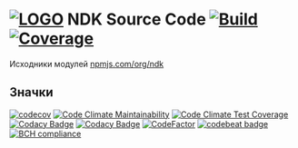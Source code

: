 # [![LOGO][logo22]][home_org] NDK Source Code [![Build][ts_badge]][ts_home] [![Coverage][coveralls_badge]][coveralls_home]

Исходники модулей [npmjs.com/org/ndk](https://www.npmjs.com/org/ndk)

## Значки

[![codecov][ccov_badge]][ccov_home]
[![Code Climate Maintainability][cc_badge]][cc_home]
[![Code Climate Test Coverage][cc_cove_badge]][cc_home]
[![Codacy Badge][codacy_badge]][codacy_home]
[![Codacy Badge][codacy_cove_badge]][codacy_home]
[![CodeFactor][cf_badge]][cf_home]
[![codebeat badge][codebeat_badge]][codebeat_home]
[![BCH compliance][bch_badge]][bch_home]

[logo22]: https://raw.githubusercontent.com/nd-toolkit/ndk-project/master/bin/src/logo22.png

[home_org]: https://github.com/nd-toolkit

[ts_badge]: https://travis-ci.com/nd-toolkit/source-code.svg?branch=master

[ts_home]: https://travis-ci.com/nd-toolkit/source-code

[coveralls_badge]: https://coveralls.io/repos/github/nd-toolkit/source-code/badge.svg?branch=master

[coveralls_home]: https://coveralls.io/github/nd-toolkit/source-code?branch=master

[ccov_badge]: https://codecov.io/gh/nd-toolkit/source-code/branch/master/graph/badge.svg

[ccov_home]: https://codecov.io/gh/nd-toolkit/source-code

[codacy_badge]: https://api.codacy.com/project/badge/Grade/1721e518be7244ecb10f1558ae973c93

[codacy_home]: https://app.codacy.com/app/nd-toolkit/source-code

[codacy_cove_badge]: https://api.codacy.com/project/badge/Coverage/1721e518be7244ecb10f1558ae973c93

[cc_badge]: https://api.codeclimate.com/v1/badges/a92ab736505cb4df1add/maintainability

[cc_home]: https://codeclimate.com/github/nd-toolkit/source-code

[cc_cove_badge]: https://api.codeclimate.com/v1/badges/a92ab736505cb4df1add/test_coverage

[cf_badge]: https://www.codefactor.io/repository/github/nd-toolkit/source-code/badge

[cf_home]: https://www.codefactor.io/repository/github/nd-toolkit/source-code

[codebeat_badge]: https://codebeat.co/badges/7e6ffc13-f7a8-4921-ada7-7277d78151cc

[codebeat_home]: https://codebeat.co/projects/github-com-nd-toolkit-source-code-master

[bch_badge]: https://bettercodehub.com/edge/badge/nd-toolkit/source-code?branch=master

[bch_home]: https://bettercodehub.com/results/nd-toolkit/source-code
